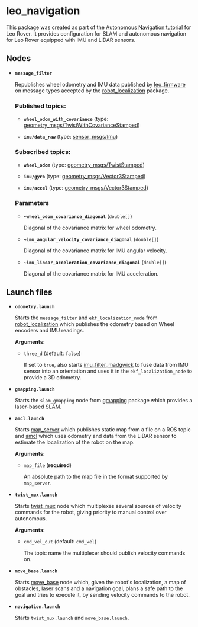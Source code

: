 # leo_navigation

This package was created as part of the [Autonomous Navigation tutorial] for Leo Rover. It provides configuration for SLAM and autonomous navigation for Leo Rover equipped with IMU and LiDAR sensors. 

## Nodes

* **`message_filter`**

    Republishes wheel odometry and IMU data published by [leo_firmware] on message types accepted by the [robot_localization] package.

    ### Published topics:

    * **`wheel_odom_with_covariance`** (type: [geometry_msgs/TwistWithCovarianceStamped])

    * **`imu/data_raw`** (type: [sensor_msgs/Imu])

    ### Subscribed topics:

    * **`wheel_odom`** (type: [geometry_msgs/TwistStamped])

    * **`imu/gyro`** (type: [geometry_msgs/Vector3Stamped])

    * **`imu/accel`** (type: [geometry_msgs/Vector3Stamped])

    ### Parameters

    * **`~wheel_odom_covariance_diagonal`** (`double[]`)

        Diagonal of the covariance matrix for wheel odometry.

    * **`~imu_angular_velocity_covariance_diagonal`** (`double[]`)

        Diagonal of the covariance matrix for IMU angular velocity.

    * **`~imu_linear_acceleration_covariance_diagonal`** (`double[]`)

        Diagonal of the covariance matrix for IMU acceleration.

## Launch files

* **`odometry.launch`** 
 
    Starts the `message_filter` and `ekf_localization_node` from [robot_localization] which publishes the odometry based on Wheel encoders and IMU readings.

    **Arguments:**
    * `three_d` (default: `false`)
    
        If set to `true`, also starts [imu_filter_madgwick] to fuse data from IMU sensor into an orientation and uses it in the `ekf_localization_node` to provide a 3D odometry.

* **`gmapping.launch`**

    Starts the `slam_gmapping` node from [gmapping] package which provides a laser-based SLAM.

* **`amcl.launch`** 

    Starts [map_server] which publishes static map from a file on a ROS topic and [amcl] which uses odometry and data from the LiDAR sensor to estimate the localization of the robot on the map.

    **Arguments:**
    * `map_file` (**required**)

        An absolute path to the map file in the format supported by `map_server`.

* **`twist_mux.launch`**

    Starts [twist_mux] node which multiplexes several sources of velocity commands for the robot, giving priority to manual control over autonomous.

    **Arguments:**
    * `cmd_vel_out` (default: `cmd_vel`)

        The topic name the multiplexer should publish velocity commands on.

* **`move_base.launch`**

    Starts [move_base] node which, given the robot's localization, a map of obstacles, laser scans and a navigation goal, plans a safe path to the goal and tries to execute it, by sending velocity commands to the robot.

* **`navigation.launch`**

    Starts `twist_mux.launch` and `move_base.launch`.

[Autonomous Navigation tutorial]: https://docs.leorover.tech/development-tutorials/autonomous-navigation
[geometry_msgs/TwistWithCovarianceStamped]: http://docs.ros.org/en/api/geometry_msgs/html/msg/TwistWithCovarianceStamped.html
[sensor_msgs/Imu]: http://docs.ros.org/en/api/sensor_msgs/html/msg/Imu.html
[geometry_msgs/TwistStamped]: http://docs.ros.org/en/api/geometry_msgs/html/msg/TwistStamped.html
[geometry_msgs/Vector3Stamped]: http://docs.ros.org/en/api/geometry_msgs/html/msg/TwistWithCovarianceStamped.html
[leo_firmware]: https://github.com/LeoRover/leo_firmware
[robot_localization]: http://wiki.ros.org/robot_localization
[imu_filter_madgwick]: http://wiki.ros.org/imu_filter_madgwick
[gmapping]: http://wiki.ros.org/gmapping
[amcl]: http://wiki.ros.org/amcl
[map_server]: http://wiki.ros.org/map_server
[twist_mux]: http://wiki.ros.org/twist_mux
[move_base]: http://wiki.ros.org/move_base